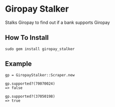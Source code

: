 # Giropay Stalker

Stalks Giropay to find out if a bank supports Giropay

## How To Install

    sudo gem install giropay_stalker

## Example

    gp = GiropayStalker::Scraper.new

    gp.supported?(70070024)
    => false
    
    gp.supported?(37050198)
    => true
  